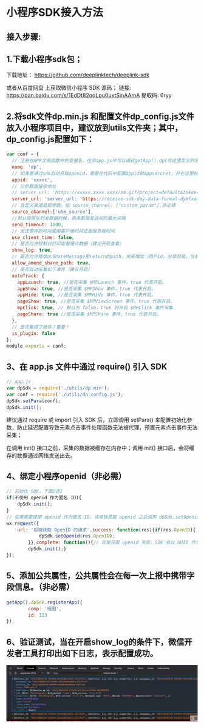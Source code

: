 # 小程序SDK接入方法

## 接入步骤:


## 1.下载小程序sdk包；
下载地址： https://github.com/deeplinktech/deeplink-sdk

或者从百度网盘 上获取微信小程序 SDK 源码；
链接: https://pan.baidu.com/s/1EdDt82qqLpu0uxtSinAAmA 提取码: 6ryy 

## 2.将sdk文件dp.min.js 和配置文件dp_config.js文件放入小程序项目中，建议放到utils文件夹；其中，dp_config.js配置如下：

```js
var conf = {
  // 注册在APP全局函数中的变量名，在非app.js中可以通过getApp().dp(你这里定义的名字来使用)
  name: 'dp',
  // 如果要通过sdk自动获取openid，需要在代码中配置appid和appsercret，并在这里标志appid,不需要的话，非必填。
  appid: 'xxxxx',
  // 分析数据接收地址
  // server_url: 'https://xxxxx.xxxx.xxxx/sa.gif?project=default&token=27eeee',
  server_url: 'server_url: 'https://receive-sdk-day-data-formal-dyefxaabxx.cn-hangzhou.fcapp.run/sa.gif',
  // 自定义渠道追踪参数，如 source_channel: ["custom_param"],非必填
  source_channel:['utm_source'],
  //默认使用队列发数据时候，两条数据发送间的最大间隔
  send_timeout: 1000,
  // 发送事件的时间使用客户端时间还是服务端时间
  use_client_time: false,
  // 是否允许控制台打印查看埋点数据（建议开启查看）
  show_log: true,
  // 是否允许修改onShareMessage里return的path，用来增加（用户id，分享层级，当前的path），在app onshow中自动获取这些参数来查看具体分享来源，层级等
  allow_amend_share_path: true,
  // 是否自动采集如下事件（建议开启）
  autoTrack: {
    appLaunch: true, //是否采集 $MPLaunch 事件，true 代表开启。
    appShow: true, //是否采集 $MPShow 事件，true 代表开启。
    appHide: true, //是否采集 $MPHide 事件，true 代表开启。
    pageShow: true, //是否采集 $MPViewScreen 事件，true 代表开启。
    mpClick: true, // 默认为 false，true 则开启 $MPClick 事件采集 
    pageShare: true //是否采集 $MPShare 事件，true 代表开启。
  },
  // 是否集成了插件！重要！
  is_plugin: false
};
module.exports = conf; 
``` 

## 3、在 app.js 文件中通过 require() 引入 SDK
```js
// app.js
var dpSdk = require('./utils/dp.min');
var conf = require('./utils/dp_config.js');
dpSdk.setPara(conf);
dpSdk.init();
```
建议通过 require 或 import 引入 SDK 后，立即调用 setPara() 来配置初始化参数，防止延迟配置导致元素点击事件处理函数无法被代理，预置元素点击事件无法采集；

在调用 init() 接口之前，采集的数据被缓存在内存中；调用 init() 接口后，会将缓存的数据通过网络发送出去。

## 4、绑定小程序openid（非必需）
```js
// 初始化 SDK，下面2选1
if(不使用 openid 作为匿名 ID){
    dpSdk.init();
}
// 如果需要使用 openid 作为匿名 ID，请单独获取 openid 之后调用 dpSdk.setOpenid() 方法
wx.request({
    url: '后端获取 OpenID 的请求',success: function(res){if(res.OpenID){
            dpSdk.setOpenid(res.OpenID); 
        }},complete: function(){// 如果获取 openid 失败，SDK 会以 UUID 作为匿名 ID 发数据
        dpSdk.init();}
});
```


## 5、添加公共属性，公共属性会在每一次上报中携带字段信息。（非必需）
```js
getApp().dpSdk.registerApp({
        comp: '喔图',
        id: 123
});
```


## 6、验证测试，当在开启show_log的条件下，微信开发者工具打印出如下日志，表示配置成功。
<div align=center>
    <img src="./img/miniapps-success.png" alt="" width="650">
</div>
